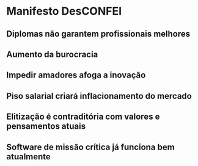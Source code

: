 Manifesto DesCONFEI
===================

Diplomas não garantem profissionais melhores
--------------------------------------------



Aumento da burocracia
---------------------



Impedir amadores afoga a inovação
---------------------------------



Piso salarial criará inflacionamento do mercado
-----------------------------------------------



Elitização é contraditória com valores e pensamentos atuais
-----------------------------------------------------------



Software de missão crítica já funciona bem atualmente
-----------------------------------------------------



